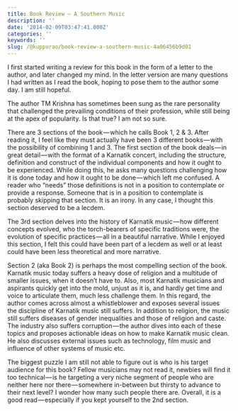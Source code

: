```yaml
---
title: Book Review — A Southern Music
description: ''
date: '2014-02-09T03:47:41.000Z'
categories: ''
keywords: ''
slug: /@kuppurao/book-review-a-southern-music-4a06456b9d01
---
```


I first started writing a review for this book in the form of a letter to the author, and later changed my mind. In the letter version are many questions I had written as I read the book, hoping to pose them to the author some day. I am still hopeful.

The author TM Krishna has sometimes been sung as the rare personality that challenged the prevailing conditions of their profession, while still being at the apex of popularity. Is that true? I am not so sure.

There are 3 sections of the book — which he calls Book 1, 2 & 3. After reading it, I feel like they must actually have been 3 different books — with the possibility of combining 1 and 3. The first section of the book deals — in great detail — with the format of a Karnatik concert, including the structure, definition and construct of the individual components and how it ought to be experienced. While doing this, he asks many questions challenging how it is done today and how it ought to be done — which left me confused. A reader who “needs” those definitions is not in a position to contemplate or provide a response. Someone that is in a position to contemplate is probably skipping that section. It is an irony. In any case, I thought this section deserved to be a lecdem.

The 3rd section delves into the history of Karnatik music — how different concepts evolved, who the torch-bearers of specific traditions were, the evolution of specific practices — all in a beautiful narrative. While I enjoyed this section, I felt this could have been part of a lecdem as well or at least could have been less theoretical and more narrative.

Section 2 (aka Book 2) is perhaps the most compelling section of the book. Karnatik music today suffers a heavy dose of religion and a multitude of smaller issues, when it doesn’t have to. Also, most Karnatik musicians and aspirants quickly get into the mold, unjust as it is, and hardly get time and voice to articulate them, much less challenge them. In this regard, the author comes across almost a whistleblower and exposes several issues the discipline of Karnatik music still suffers. In addition to religion, the music still suffers diseases of gender inequalities and those of religion and caste. The industry also suffers corruption — the author dives into each of these topics and proposes actionable ideas on how to make Karnatik music clean. He also discusses external issues such as technology, film music and influence of other systems of music etc.

The biggest puzzle I am still not able to figure out is who is his target audience for this book? Fellow musicians may not read it, newbies will find it too technical — is he targeting a very niche segment of people who are neither here nor there — somewhere in-between but thirsty to advance to their next level? I wonder how many such people there are. Overall, it is a good read — especially if you kept yourself to the 2nd section.